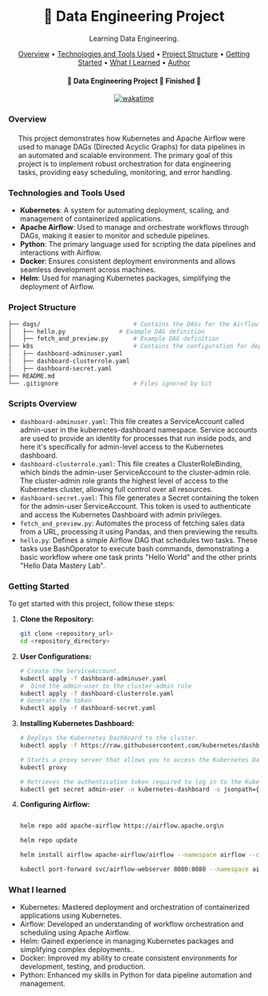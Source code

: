 <h1 align="center">🚗 Data Engineering Project</h1>
<p align="center" id="objetivo">Learning Data Engineering. 
</p> 

<p align="center">
 <a href="#overview">Overview</a> •
 <a href="#features">Technologies and Tools Used</a> •
 <a href="#roadmap">Project Structure</a> • 
 <a href="#tecnologias">Getting Started</a> • 
 <a href="#learned">What I Learned</a> •
 <a href="#author">Author</a>
</p>

<h4 align="center"> 
	🚧  Data Engineering Project 🚀 Finished  🚧 
</h4>

<div align="center">
	<a href="https://wakatime.com/badge/user/8028aaab-232d-4832-8b66-f103e1d713b9/project/19e4d374-1f72-4f92-8ff9-385577530404"><img src="https://wakatime.com/badge/user/8028aaab-232d-4832-8b66-f103e1d713b9/project/19e4d374-1f72-4f92-8ff9-385577530404.svg" alt="wakatime"></a>
</div>

### Overview

<div style='margin: 20px' id="overview">
This project demonstrates how Kubernetes and Apache Airflow were used to manage DAGs (Directed Acyclic Graphs) for data pipelines in an automated and scalable environment. The primary goal of this project is to implement robust orchestration for data engineering tasks, providing easy scheduling, monitoring, and error handling.
</div>

### Technologies and Tools Used

<div id="features">

- **Kubernetes**: A system for automating deployment, scaling, and management of containerized applications.
- **Apache Airflow**: Used to manage and orchestrate workflows through DAGs, making it easier to monitor and schedule pipelines.
- **Python**: The primary language used for scripting the data pipelines and interactions with Airflow.
- **Docker**: Ensures consistent deployment environments and allows seamless development across machines.
- **Helm**: Used for managing Kubernetes packages, simplifying the deployment of Airflow.

</div>

<div id="roadmap">

### Project Structure

```bash
├── dags/                          # Contains the DAGs for the Airflow scheduler
│   ├── hello.py	           # Example DAG definition
│   ├── fetch_and_preview.py       # Example DAG definition
├── k8s                            # Contains the configuration for deploying Airflow using Helm
│   ├── dashboard-adminuser.yaml	            
│   ├── dashboard-clusterrole.yaml       
│   ├── dashboard-secret.yaml 
├── README.md                      
└── .gitignore                     # Files ignored by Git

```
</div>

### Scripts Overview

- `dashboard-adminuser.yaml`: This file creates a ServiceAccount called admin-user in the kubernetes-dashboard namespace. Service accounts are used to provide an identity for processes that run inside pods, and here it's specifically for admin-level access to the Kubernetes dashboard.
- `dashboard-clusterrole.yaml`: This file creates a ClusterRoleBinding, which binds the admin-user ServiceAccount to the cluster-admin role. The cluster-admin role grants the highest level of access to the Kubernetes cluster, allowing full control over all resources.
- `dashboard-secret.yaml`: This file generates a Secret containing the token for the admin-user ServiceAccount. This token is used to authenticate and access the Kubernetes Dashboard with admin privileges.
- `fetch_and_preview.py`: Automates the process of fetching sales data from a URL, processing it using Pandas, and then previewing the results.
- `hello.py`: Defines a simple Airflow DAG that schedules two tasks. These tasks use BashOperator to execute bash commands, demonstrating a basic workflow where one task prints "Hello World" and the other prints "Hello Data Mastery Lab".

### Getting Started

To get started with this project, follow these steps:

1. **Clone the Repository:**

   ```bash
   git clone <repository_url>
   cd <repository_directory>
   ```
   
2. **User Configurations:**

   ```bash
   # Create the ServiceAccount.
   kubectl apply -f dashboard-adminuser.yaml
   #  bind the admin-user to the cluster-admin role
   kubectl apply -f dashboard-clusterrole.yaml
   # Generate the token
   kubectl apply -f dashboard-secret.yaml
   ```
3. **Installing Kubernetes Dashboard:**
   
   ```bash
   # Deploys the Kubernetes Dashboard to the cluster.
   kubectl apply -f https://raw.githubusercontent.com/kubernetes/dashboard/v2.7.0/aio/deploy/recommended.yaml

   # Starts a proxy server that allows you to access the Kubernetes Dashboard locally
   kubectl proxy

   # Retrieves the authentication token required to log in to the Kubernetes Dashboard with the admin-user account.
   kubectl get secret admin-user -n kubernetes-dashboard -o jsonpath={".data.token"} | base64 -d
   ```

4. **Configuring Airflow:**

   ```bash
   
   helm repo add apache-airflow https://airflow.apache.org\n
   
   helm repo update
   
   helm install airflow apache-airflow/airflow --namespace airflow --create-namespace --debug
   
   kubectl port-forward svc/airflow-webserver 8080:8080 --namespace airflow
   ```
   

### What I learned
	
- Kubernetes: Mastered deployment and orchestration of containerized applications using Kubernetes.
- Airflow: Developed an understanding of workflow orchestration and scheduling using Apache Airflow.
- Helm: Gained experience in managing Kubernetes packages and simplifying complex deployments..
- Docker: Improved my ability to create consistent environments for development, testing, and production.
- Python: Enhanced my skills in Python for data pipeline automation and management.

